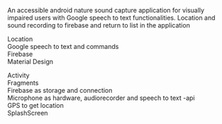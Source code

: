 An accessible android nature sound capture application for visually impaired users with Google speech to text functionalities. Location and sound recording to firebase and return to list in the application

Location  
Google speech to text and commands  
Firebase  
Material Design  

Activity  
Fragments  
Firebase as storage and connection  
Microphone as hardware, audiorecorder and speech to text -api  
GPS to get location  
SplashScreen  
